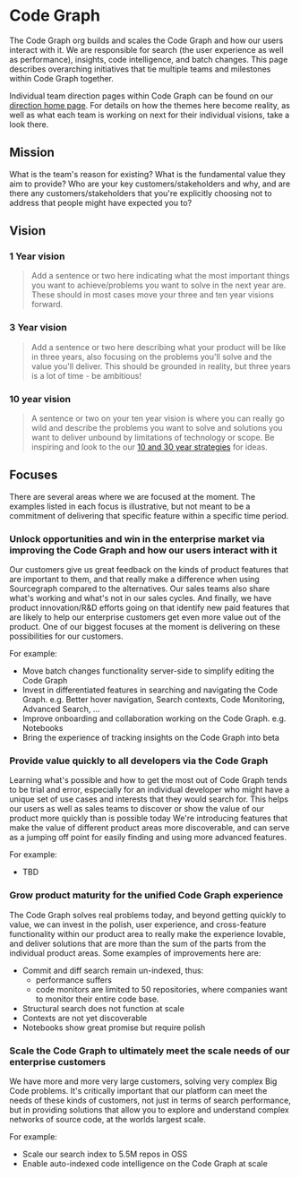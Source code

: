 # Code Graph

The Code Graph org builds and scales the Code Graph and how our users interact with it. We are responsible for search (the user experience as well as performance), insights, code intelligence, and batch changes. This page describes overarching initiatives that tie multiple teams and milestones within Code Graph together.

Individual team direction pages within Code Graph can be found on our [direction home page](../index.md#code-graph). For details on how the themes here become reality, as well as what each team is working on next for their individual visions, take a look there.

## Mission

What is the team's reason for existing? What is the fundamental value they aim to provide? Who are your key customers/stakeholders and why, and are there any customers/stakeholders that you're explicitly choosing not to address that people might have expected you to?

## Vision

### 1 Year vision

> Add a sentence or two here indicating what the most important things you want to achieve/problems you want to solve in the next year are. These should in most cases move your three and ten year visions forward.

### 3 Year vision

> Add a sentence or two here describing what your product will be like in three years, also focusing on the problems you'll solve and the value you'll deliver. This should be grounded in reality, but three years is a lot of time - be ambitious!

### 10 year vision

> A sentence or two on your ten year vision is where you can really go wild and describe the problems you want to solve and solutions you want to deliver unbound by limitations of technology or scope. Be inspiring and look to the our [10 and 30 year strategies](../../company/strategy.md#sourcegraph-strategy) for ideas.

## Focuses

There are several areas where we are focused at the moment. The examples listed in each focus is illustrative, but not meant to be a commitment of delivering that specific feature within a specific time period.

### Unlock opportunities and win in the enterprise market via improving the Code Graph and how our users interact with it

Our customers give us great feedback on the kinds of product features that are important to them, and that really make a difference when using Sourcegraph compared to the alternatives. Our sales teams also share what's working and what's not in our sales cycles. And finally, we have product innovation/R&D efforts going on that identify new paid features that are likely to help our enterprise customers get even more value out of the product. One of our biggest focuses at the moment is delivering on these possibilities for our customers.

For example:

- Move batch changes functionality server-side to simplify editing the Code Graph
- Invest in differentiated features in searching and navigating the Code Graph. e.g. Better hover navigation, Search contexts, Code Monitoring, Advanced Search, ...
- Improve onboarding and collaboration working on the Code Graph. e.g. Notebooks
- Bring the experience of tracking insights on the Code Graph into beta

### Provide value quickly to all developers via the Code Graph

Learning what's possible and how to get the most out of Code Graph tends to be trial and error, especially for an individual developer who might have a unique set of use cases and interests that they would search for. This helps our users as well as sales teams to discover or show the value of our product more quickly than is possible today We're introducing features that make the value of different product areas more discoverable, and can serve as a jumping off point for easily finding and using more advanced features.

For example:

- TBD

### Grow product maturity for the unified Code Graph experience

The Code Graph solves real problems today, and beyond getting quickly to value, we can invest in the polish, user experience, and cross-feature functionality within our product area to really make the experience lovable, and deliver solutions that are more than the sum of the parts from the individual product areas. Some examples of improvements here are:

- Commit and diff search remain un-indexed, thus:
  - performance suffers
  - code monitors are limited to 50 repositories, where companies want to monitor their entire code base.
- Structural search does not function at scale
- Contexts are not yet discoverable
- Notebooks show great promise but require polish

### Scale the Code Graph to ultimately meet the scale needs of our enterprise customers

We have more and more very large customers, solving very complex Big Code problems. It's critically important that our platform can meet the needs of these kinds of customers, not just in terms of search performance, but in providing solutions that allow you to explore and understand complex networks of source code, at the worlds largest scale.

For example:

- Scale our search index to 5.5M repos in OSS
- Enable auto-indexed code intelligence on the Code Graph at scale
